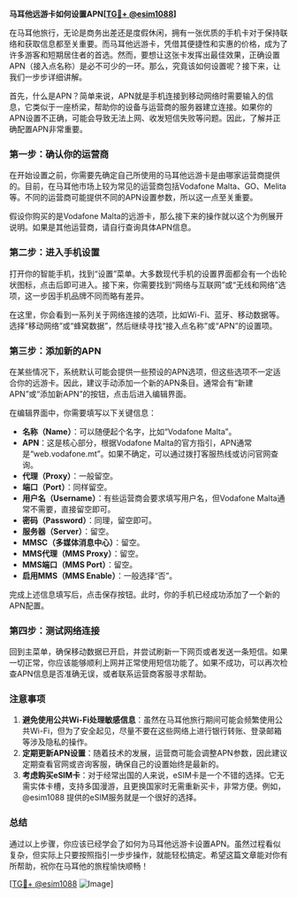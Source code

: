 **马耳他远游卡如何设置APN[[TG💪+ @esim1088](https://t.me/s/esim1088)]**

在马耳他旅行，无论是商务出差还是度假休闲，拥有一张优质的手机卡对于保持联络和获取信息都至关重要。而马耳他远游卡，凭借其便捷性和实惠的价格，成为了许多游客和短期居住者的首选。然而，要想让这张卡发挥出最佳效果，正确设置APN（接入点名称）是必不可少的一环。那么，究竟该如何设置呢？接下来，让我们一步步详细讲解。

首先，什么是APN？简单来说，APN就是手机连接到移动网络时需要输入的信息，它类似于一座桥梁，帮助你的设备与运营商的服务器建立连接。如果你的APN设置不正确，可能会导致无法上网、收发短信失败等问题。因此，了解并正确配置APN非常重要。

### **第一步：确认你的运营商**
在开始设置之前，你需要先确定自己所使用的马耳他远游卡是由哪家运营商提供的。目前，在马耳他市场上较为常见的运营商包括Vodafone Malta、GO、Melita等。不同的运营商可能提供不同的APN设置参数，所以这一点至关重要。

假设你购买的是Vodafone Malta的远游卡，那么接下来的操作就以这个为例展开说明。如果是其他运营商，请自行查询具体APN信息。

### **第二步：进入手机设置**
打开你的智能手机，找到“设置”菜单。大多数现代手机的设置界面都会有一个齿轮状图标，点击后即可进入。接下来，你需要找到“网络与互联网”或“无线和网络”选项，这一步因手机品牌不同而略有差异。

在这里，你会看到一系列关于网络连接的选项，比如Wi-Fi、蓝牙、移动数据等。选择“移动网络”或“蜂窝数据”，然后继续寻找“接入点名称”或“APN”的设置项。

### **第三步：添加新的APN**
在某些情况下，系统默认可能会提供一些预设的APN选项，但这些选项不一定适合你的远游卡。因此，建议手动添加一个新的APN条目。通常会有“新建APN”或“添加新APN”的按钮，点击后进入编辑界面。

在编辑界面中，你需要填写以下关键信息：

- **名称（Name）**：可以随便起个名字，比如“Vodafone Malta”。
- **APN**：这是核心部分，根据Vodafone Malta的官方指引，APN通常是“web.vodafone.mt”。如果不确定，可以通过拨打客服热线或访问官网查询。
- **代理（Proxy）**：一般留空。
- **端口（Port）**：同样留空。
- **用户名（Username）**：有些运营商会要求填写用户名，但Vodafone Malta通常不需要，直接留空即可。
- **密码（Password）**：同理，留空即可。
- **服务器（Server）**：留空。
- **MMSC（多媒体消息中心）**：留空。
- **MMS代理（MMS Proxy）**：留空。
- **MMS端口（MMS Port）**：留空。
- **启用MMS（MMS Enable）**：一般选择“否”。

完成上述信息填写后，点击保存按钮。此时，你的手机已经成功添加了一个新的APN配置。

### **第四步：测试网络连接**
回到主菜单，确保移动数据已开启，并尝试刷新一下网页或者发送一条短信。如果一切正常，你应该能够顺利上网并正常使用短信功能了。如果不成功，可以再次检查APN信息是否准确无误，或者联系运营商客服寻求帮助。

### **注意事项**
1. **避免使用公共Wi-Fi处理敏感信息**：虽然在马耳他旅行期间可能会频繁使用公共Wi-Fi，但为了安全起见，尽量不要在这些网络上进行银行转账、登录邮箱等涉及隐私的操作。
2. **定期更新APN设置**：随着技术的发展，运营商可能会调整APN参数，因此建议定期查看官网或咨询客服，确保自己的设置始终是最新的。
3. **考虑购买eSIM卡**：对于经常出国的人来说，eSIM卡是一个不错的选择。它无需实体卡槽，支持多国漫游，且更换国家时无需重新买卡，非常方便。例如，@esim1088 提供的eSIM服务就是一个很好的选择。

### **总结**
通过以上步骤，你应该已经学会了如何为马耳他远游卡设置APN。虽然过程看似复杂，但实际上只要按照指引一步步操作，就能轻松搞定。希望这篇文章能对你有所帮助，祝你在马耳他的旅程愉快顺畅！

[[TG💪+ @esim1088](https://t.me/s/esim1088) ![Image](https://i.postimg.cc/4NQfJmqS/Snipaste-2025-05-13-00-14-12.png)]